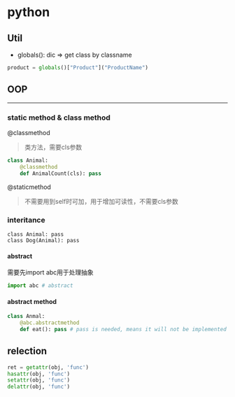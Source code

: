 # python

## Util

* globals(): dic => get class by classname

```python
product = globals()["Product"]("ProductName")
```

## OOP

---

### static method & class method

@classmethod

> 类方法，需要cls参数

```py
class Animal:
    @classmethod
    def AnimalCount(cls): pass
```

@staticmethod

> 不需要用到self时可加，用于增加可读性，不需要cls参数

### interitance

```pythonv
class Animal: pass
class Dog(Animal): pass
```

#### abstract

需要先import abc用于处理抽象

```python
import abc # abstract
```

#### abstract method

```python
class Anmal:
    @abc.abstractmethod
    def eat(): pass # pass is needed, means it will not be implemented right here
```

## relection

```python
ret = getattr(obj, 'func')
hasattr(obj, 'func')
setattr(obj, 'func')
delattr(obj, 'func')
```